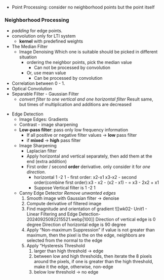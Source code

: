 - Point Processing:
  consider no neighborhood points but the point itself

### Neighborhood Processing
- *padding* for edge points.
- convolution only for LTI system
	- **kernel** with predefined weights
- The Median Filter
	- Image Denoising
	  Which one is suitable should be picked in different situation
		- ordering the neighbor points, pick the median value
			- Can not be processed by convolution
		- Or, use mean value
			- Can be processed by convolution
- Correlation between 0 - 1.
- Optical Convolution
- Separable Filter - Gaussian Filter
	- *convert filter to one vertical and one horizontal filter*
	  Result same, but times of multiplication and additions are decreased
* Edge Detection
	* Image Edges: Gradients
	* Contrast - image sharpening
	* **Low-pass filter**: pass only low frequency information
		* If all positive or negative filter values -> **low** pass filter
		* if **mixed** -> **high** pass filter
	* Image Sharpening
		* Laplacian filter
		- Apply horizontal and vertical separately, then add them at the end (extra addition)
		- First order / second **order** derivative. only consider it for *one direction*. 
			-  horizontal 1 -2 1
			  - first order: x2-x1  x3-x2 
			  - second order(combine first order):x3 - x2 - (x2 - x1)
			  - = x3 - 2x2 + x1 
			- Suppose Vertical filter is 1 -2 1
	- Canny Edge Detector
	  *Remove unwanted edges*
	  1. Smooth image with Gaussian filter -> denoise
	  2. Compute derivative of filtered image 
	  3. Find magnitude and orientation of gradient
	     ![[wk02- Unit1 - Linear Filtering and Edge Detection-20240925092215521.webp|100]]
	     Direction of vertical edge is 0 degree
	     Direction of horizontal edge is 90 degree
	  4. Apply “Non-maximum Suppression”
	     if value is not greater than maximum, then the pixel is the on the edge, neighbors are selected from the normal to the edge 
	  5. Apply “Hysteresis Threshold
	     1. larger than high threshold -> edge
	     2. between low and high thresholds, then iterate the 8 pixels around the pixels, if one is greater than the high threshold, make it the edge, otherwise, non-edge 
	     3. below low threshold -> no edge










